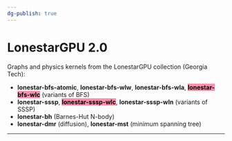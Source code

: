 ```yaml
---
dg-publish: true
---
```


# LonestarGPU 2.0

Graphs and physics kernels from the LonestarGPU collection (Georgia Tech):

- **lonestar-bfs-atomic**, **lonestar-bfs-wlw**, **lonestar-bfs-wla**, <mark style="background: #FF5582A6;">**lonestar-bfs-wlc**</mark> (variants of BFS)
- **lonestar-sssp**, <mark style="background: #FF5582A6;">**lonestar-sssp-wlc**</mark>, **lonestar-sssp-wln** (variants of SSSP)
- **lonestar-bh** (Barnes-Hut N-body)
- **lonestar-dmr** (diffusion), **lonestar-mst** (minimum spanning tree)

---
